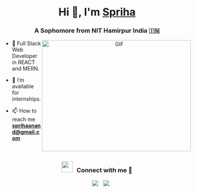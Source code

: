 <h1 align="center">Hi 👋, I'm <a href="[https://100rabhcsmc.github.io/Me.io/](https://github.com/SprihaAnand)" target="blank">
Spriha</a></h1>
<h3 align="center">A Sophomore from NIT Hamirpur India &#127470;&#127475</h3>



<a target="_blank" align="center">
  <img align="right" top="500" height="300" width="400" alt="GIF" src="https://media.giphy.com/media/SWoSkN6DxTszqIKEqv/giphy.gif">
</a>



- 🌱 Full Stack Web Developer in REACT and MERN. 

- 🤝 I’m available for internships.

- 📫 How to reach me **sprihaanand@gmail.com**

<br/>
<h3 align="center" > <img src="https://media.giphy.com/media/iY8CRBdQXODJSCERIr/giphy.gif" width="30" height="30" style="margin-right: 10px;">Connect with me 🤝 </h3>

<p align="center">

 <div align="center"  class="icons-social" style="margin-left: 10px;">
        <a style="margin-left: 10px;"  target="_blank" href="https://www.linkedin.com/in/spriha-anand-818672227/">
			<img src="https://img.icons8.com/doodle/40/000000/linkedin--v2.png"></a>
        <a style="margin-left: 10px;" target="_blank" href="https://github.com/SprihaAnand">
		<img src="https://img.icons8.com/doodle/40/000000/github--v1.png"></a>


</p>


